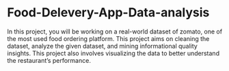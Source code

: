 # Food-Delevery-App-Data-analysis
In this project, you will be working on a real-world dataset of zomato, one of the most used food ordering platform. This project aims on cleaning the dataset, analyze the given dataset, and mining informational quality insights. This project also involves visualizing the data to better understand the restaurant’s performance.

